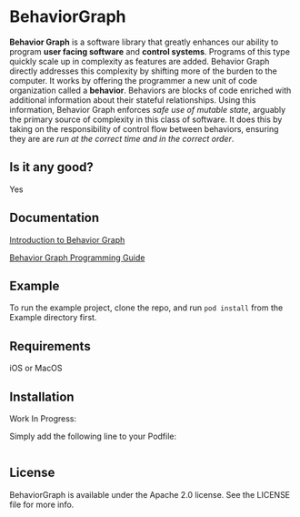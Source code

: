 # BehaviorGraph

**Behavior Graph**  is a software library that greatly enhances our ability to program **user facing software** and **control systems**. Programs of this type quickly scale up in complexity as features are added. Behavior Graph directly addresses this complexity by shifting more of the burden to the computer. It works by offering the programmer a new unit of code organization called a **behavior**. Behaviors are blocks of code enriched with additional information about their stateful relationships. Using this information, Behavior Graph enforces _safe use of mutable state_, arguably the primary source of complexity in this class of software. It does this by taking on the responsibility of control flow between behaviors, ensuring they are are _run at the correct time and in the correct order_.

## Is it any good?

Yes

## Documentation

[Introduction to Behavior Graph](/bgdocs/objc/intro.html)

[Behavior Graph Programming Guide](bgdocs/objc/guide.html)

## Example

To run the example project, clone the repo, and run `pod install` from the Example directory first.

## Requirements

iOS or MacOS

## Installation

Work In Progress:

Simply add the following line to your Podfile:

```ruby
```

## License

BehaviorGraph is available under the Apache 2.0 license. See the LICENSE file for more info.
